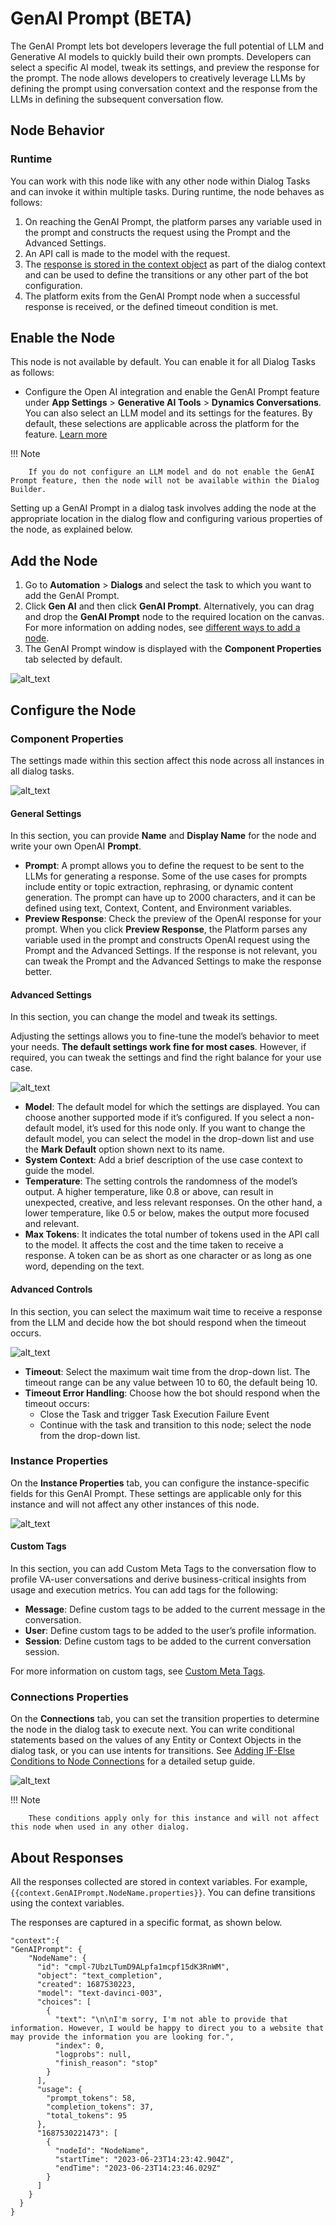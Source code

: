 # GenAI Prompt (BETA)

The GenAI Prompt lets bot developers leverage the full potential of LLM and Generative AI models to quickly build their own prompts. Developers can select a specific AI model, tweak its settings, and preview the response for the prompt. The node allows developers to creatively leverage LLMs by defining the prompt using conversation context and the response from the LLMs in defining the subsequent conversation flow.


## Node Behavior

### Runtime

You can work with this node like with any other node within Dialog Tasks and can invoke it within multiple tasks. During runtime, the node behaves as follows:

1. On reaching the GenAI Prompt, the platform parses any variable used in the prompt and constructs the request using the Prompt and the Advanced Settings.
2. An API call is made to the model with the request.
3. The [response is stored in the context object](#about-responses) as part of the dialog context and can be used to define the transitions or any other part of the bot configuration.
4. The platform exits from the GenAI Prompt node when a successful response is received, or the defined timeout condition is met.


## Enable the Node

This node is not available by default. You can enable it for all Dialog Tasks as follows:

* Configure the Open AI integration and enable the GenAI Prompt feature under **App Settings** > **Generative AI Tools** > **Dynamics Conversations**. You can also select an LLM model and its settings for the features. By default, these selections are applicable across the platform for the feature. [Learn more](../../../../../app-settings/generative-ai-tools/dynamic-conversations-features/#genai-prompt)



!!! Note

        If you do not configure an LLM model and do not enable the GenAI Prompt feature, then the node will not be available within the Dialog Builder.

Setting up a GenAI Prompt in a dialog task involves adding the node at the appropriate location in the dialog flow and configuring various properties of the node, as explained below.


## Add the Node

1. Go to **Automation** > **Dialogs** and select the task to which you want to add the GenAI Prompt.
2. Click **Gen AI** and then click **GenAI Prompt**. Alternatively, you can drag and drop the **GenAI Prompt** node to the required location on the canvas. For more information on adding nodes, see [different ways to add a node](../../using-the-dialog-builder-tool/#add-nodes).
3. The GenAI Prompt window is displayed with the **Component Properties** tab selected by default.


![alt_text](images/image2.png "image_tooltip")


## Configure the Node

### Component Properties

The settings made within this section affect this node across all instances in all dialog tasks.



![alt_text](images/genai-propmpt(5).png "image_tooltip")


#### General Settings

In this section, you can provide **Name** and **Display Name** for the node and write your own OpenAI **Prompt**.

* **Prompt**: A prompt allows you to define the request to be sent to the LLMs for generating a response. Some of the use cases for prompts include entity or topic extraction, rephrasing, or dynamic content generation. The prompt can have up to 2000 characters, and it can be defined using text, Context, Content, and Environment variables.
* **Preview Response**: Check the preview of the OpenAI response for your prompt. When you click **Preview Response**, the Platform parses any variable used in the prompt and constructs OpenAI request using the Prompt and the Advanced Settings. If the response is not relevant, you can tweak the Prompt and the Advanced Settings to make the response better.


#### Advanced Settings

In this section, you can change the model and tweak its settings.

Adjusting the settings allows you to fine-tune the model’s behavior to meet your needs. **The default settings work fine for most cases**. However, if required, you can tweak the settings and find the right balance for your use case.



![alt_text](images/genai-propmpt(1).png "image_tooltip")

* **Model**: The default model for which the settings are displayed. You can choose another supported mode if it’s configured. If you select a non-default model, it’s used for this node only. If you want to change the default model, you can select the model in the drop-down list and use the **Mark Default** option shown next to its name.
* **System Context**: Add a brief description of the use case context to guide the model.
* **Temperature**: The setting controls the randomness of the model’s output. A higher temperature, like 0.8 or above, can result in unexpected, creative, and less relevant responses. On the other hand, a lower temperature, like 0.5 or below, makes the output more focused and relevant.
* **Max Tokens**: It indicates the total number of tokens used in the API call to the model. It affects the cost and the time taken to receive a response. A token can be as short as one character or as long as one word, depending on the text.


#### Advanced Controls

In this section, you can select the maximum wait time to receive a response from the LLM and decide how the bot should respond when the timeout occurs.


![alt_text](images/genai-propmpt(7).png "image_tooltip")

* **Timeout**: Select the maximum wait time from the drop-down list. The timeout range can be any value between 10 to 60, the default being 10.
* **Timeout Error Handling**: Choose how the bot should respond when the timeout occurs:
    * Close the Task and trigger Task Execution Failure Event
    * Continue with the task and transition to this node; select the node from the drop-down list.


### Instance Properties

On the **Instance Properties** tab, you can configure the instance-specific fields for this GenAI Prompt. These settings are applicable only for this instance and will not affect any other instances of this node.



![alt_text](images/genai-propmpt(3).png "image_tooltip")


#### Custom Tags

In this section, you can add Custom Meta Tags to the conversation flow to profile VA-user conversations and derive business-critical insights from usage and execution metrics. You can add tags for the following:

* **Message**: Define custom tags to be added to the current message in the conversation.
* **User**: Define custom tags to be added to the user’s profile information.
* **Session**: Define custom tags to be added to the current conversation session.

For more information on custom tags, see [Custom Meta Tags](../../../../../analytics/automation/custom-dashboard/custom-meta-tags).


### Connections Properties

On the **Connections** tab, you can set the transition properties to determine the node in the dialog task to execute next. You can write conditional statements based on the values of any Entity or Context Objects in the dialog task, or you can use intents for transitions. See [Adding IF-Else Conditions to Node Connections](../../node-connections/nodes-conditions) for a detailed setup guide.



![alt_text](images/genai-propmpt(2).png "image_tooltip")

!!! Note

        These conditions apply only for this instance and will not affect this node when used in any other dialog.


## About Responses

All the responses collected are stored in context variables. For example, `{{context.GenAIPrompt.NodeName.properties}}`. You can define transitions using the context variables.

The responses are captured in a specific format, as shown below.

```
"context":{
"GenAIPrompt": {
    "NodeName": {
      "id": "cmpl-7UbzLTumD9ALpfa1mcpf15dK3RnWM",
      "object": "text_completion",
      "created": 1687530223,
      "model": "text-davinci-003",
      "choices": [
        {
          "text": "\n\nI'm sorry, I'm not able to provide that information. However, I would be happy to direct you to a website that may provide the information you are looking for.",
          "index": 0,
          "logprobs": null,
          "finish_reason": "stop"
        }
      ],
      "usage": {
        "prompt_tokens": 58,
        "completion_tokens": 37,
        "total_tokens": 95
      },
      "1687530221473": [
        {
          "nodeId": "NodeName",
          "startTime": "2023-06-23T14:23:42.904Z",
          "endTime": "2023-06-23T14:23:46.029Z"
        }
      ]
    }
  }
}
```